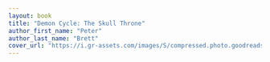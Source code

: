 ```yaml
---
layout: book
title: "Demon Cycle: The Skull Throne"
author_first_name: "Peter"
author_last_name: "Brett"
cover_url: "https://i.gr-assets.com/images/S/compressed.photo.goodreads.com/books/1408637760i/13630171._SY180_.jpg"
---
```

